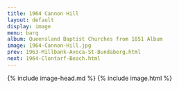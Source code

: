 ```yaml
---
title: 1964 Cannon Hill
layout: default
display: image
menu: barq
album: Queensland Baptist Churches from 1851 Album
image: 1964-Cannon-Hill.jpg
prev: 1963-Millbank-Avoca-St-Bundaberg.html
next: 1964-Clontarf-Beach.html
---
```

{% include image-head.md %}
{% include image.html %}